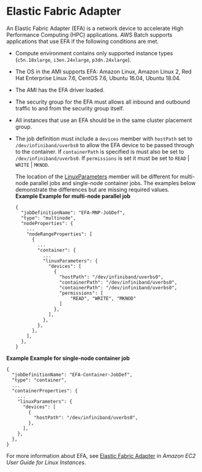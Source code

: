 # Elastic Fabric Adapter<a name="efa"></a>

An Elastic Fabric Adapter \(EFA\) is a network device to accelerate High Performance Computing \(HPC\) applications\. AWS Batch supports applications that use EFA if the following conditions are met\.
+ Compute environment contains only supported instance types \(`c5n.18xlarge`, `i3en.24xlarge`, `p3dn.24xlarge`\)\.
+ The OS in the AMI supports EFA: Amazon Linux, Amazon Linux 2, Red Hat Enterprise Linux 7\.6, CentOS 7\.6, Ubuntu 16\.04, Ubuntu 18\.04\.
+ The AMI has the EFA driver loaded\.
+ The security group for the EFA must allows all inbound and outbound traffic to and from the security group itself\.
+ All instances that use an EFA should be in the same cluster placement group\.
+ The job definition must include a `devices` member with `hostPath` set to `/dev/infiniband/uverbs0` to allow the EFA device to be passed through to the container\. If `containerPath` is specified is must also be set to `/dev/infiniband/uverbs0`\. If `permissions` is set it must be set to `READ` \| `WRITE` \| `MKNOD`\.

  The location of the [LinuxParameters](https://docs.aws.amazon.com/batch/latest/APIReference/API_LinuxParameters.html) member will be different for multi\-node parallel jobs and single\-node container jobs\. The examples below demonstrate the differences but are missing required values\.  
**Example Example for multi\-node parallel job**  

  ```
  {
    "jobDefinitionName": "EFA-MNP-JobDef",
    "type": "multinode",
    "nodeProperties": {
      ...
      "nodeRangeProperties": [
        {
          ...
          "container": {
            ...
            "linuxParameters": {
              "devices": [
                {
                  "hostPath": "/dev/infiniband/uverbs0",
                  "containerPath": "/dev/infiniband/uverbs0",
                  "containerPath": "/dev/infiniband/uverbs0",
                  "permissions": [
                      "READ", "WRITE", "MKNOD"
                  ]
                },
              ],
            },
          },
        },
      ],
    },
  }
  ```  
**Example Example for single\-node container job**  

  ```
  {
    "jobDefinitionName": "EFA-Container-JobDef",
    "type": "container",
    ...
    "containerProperties": {
      ...
      "linuxParameters": {
        "devices": [
          {
            "hostPath": "/dev/infiniband/uverbs0",
          },
        ],
      },
    },
  }
  ```

For more information about EFA, see [Elastic Fabric Adapter](https://docs.aws.amazon.com/AWSEC2/latest/UserGuide/efa.html) in *Amazon EC2 User Guide for Linux Instances*\.